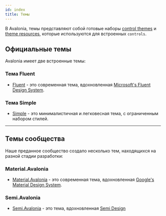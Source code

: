 ```yaml
---
id: index
title: Темы
---
```


В Avalonia, темы представляют собой готовые наборы [control themes](../control-themes) и [theme resources](../../../../guides/styles-and-resources/how-to-use-theme-variants),
которые используются для встроенных `controls`.


## Официальные темы
Avalonia имеет две встроенные темы:

### Тема Fluent

- [Fluent](fluent) - это современная тема, вдохновленная [Microsoft's Fluent Design System](https://en.wikipedia.org/wiki/Fluent_Design_System).

### Тема Simple

- [Simple](simple) - это минималистичная и легковесная тема, с ограниченным набором стилей.

---
## Темы сообщества
Наше преданное сообщество создало несколько тем, находящихся на разной стадии разработки:

### Material.Avalonia 

- [Material.Avalonia](https://github.com/AvaloniaCommunity/Material.Avalonia) - это современная тема, вдохновленная [Google's Material Design System](https://m3.material.io/).

### Semi.Avalonia

- [Semi.Avalonia](https://github.com/irihitech/Semi.Avalonia) - это тема, вдохновленная [Semi Design](https://semi.design/en-US)